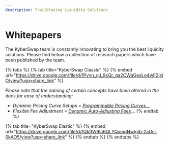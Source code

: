 ```yaml
---
description: Trailblazing Liquidity Solutions
---
```


# Whitepapers

The KyberSwap team is constantly innovating to bring you the best liquidity solutions. Please find below a collection of research papers which have been published by the team.

{% tabs %}
{% tab title="KyberSwap Classic" %}
{% embed url="https://drive.google.com/file/d/1Pvvn_qJ_9xQr_ga2CWqGexLo4wF2jklO/view?usp=share_link" %}

_Please note that the naming of certain concepts have been altered in the docs for ease of understanding:_&#x20;

* _Dynamic Pricing Curve Setups =_ [_Programmable Pricing Curves_](../liquidity-solutions/kyberswap-classic/concepts/dynamic-pricing-curves.md)__
* _Flexible Fee Adjustment =_ [_Dynamic Auto-Adjusting Fees_](../liquidity-solutions/kyberswap-classic/concepts/flexible-fee-adjustment.md)__
{% endtab %}

{% tab title="KyberSwap Elastic" %}
{% embed url="https://drive.google.com/file/d/1QkRW9laRQLYQxmqNwIgIb-2aGc-0kAO5/view?usp=share_link" %}
{% endtab %}
{% endtabs %}

